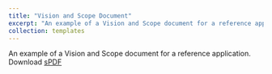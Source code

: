 ```yaml
---
title: "Vision and Scope Document"
excerpt: "An example of a Vision and Scope document for a reference application"
collection: templates
---
```


An example of a Vision and Scope document for a reference application.<br/>
Download [sPDF](/files/pdf/Ring2Park-Online-Vision-Document.pdf)
